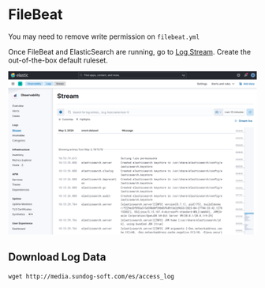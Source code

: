 # FileBeat

You may need to remove write permission on `filebeat.yml`

Once FileBeat and ElasticSearch are running, go to [Log Stream](http://localhost:5601/app/logs/stream).
Create the out-of-the-box default ruleset.

![image](./LogStream.png)

## Download Log Data
`wget http://media.sundog-soft.com/es/access_log`